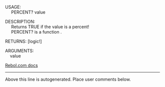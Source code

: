 USAGE:  
&nbsp;&nbsp;&nbsp;&nbsp;&nbsp;PERCENT?&nbsp;value&nbsp;  
  
DESCRIPTION:  
&nbsp;&nbsp;&nbsp;&nbsp;&nbsp;Returns&nbsp;TRUE&nbsp;if&nbsp;the&nbsp;value&nbsp;is&nbsp;a&nbsp;percent!  
&nbsp;&nbsp;&nbsp;&nbsp;&nbsp;PERCENT?&nbsp;is&nbsp;a&nbsp;function&nbsp;.  
  
RETURNS:&nbsp;[logic!]  
  
ARGUMENTS:  
&nbsp;&nbsp;&nbsp;&nbsp;value  

[Rebol.com docs](http://www.rebol.com/r3/docs/functions/percent-q.html)
___
Above this line is autogenerated. Place user comments below.